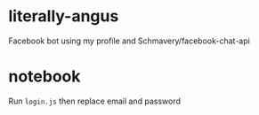 # literally-angus
Facebook bot using my profile and Schmavery/facebook-chat-api  
# notebook
Run ```login.js``` then replace email and password
